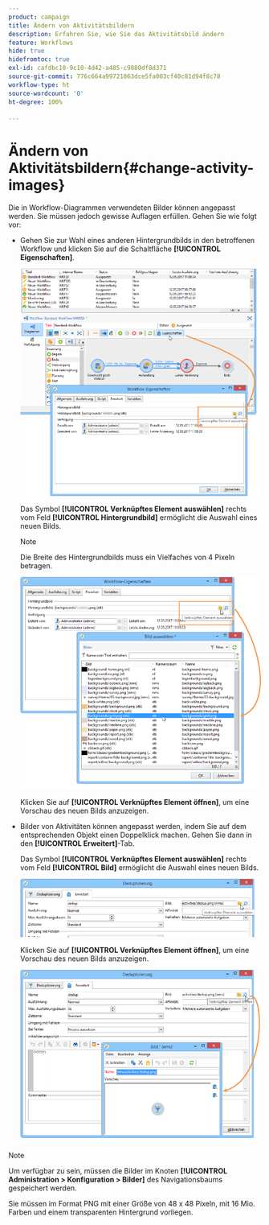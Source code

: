 ```yaml
---
product: campaign
title: Ändern von Aktivitätsbildern
description: Erfahren Sie, wie Sie das Aktivitätsbild ändern
feature: Workflows
hide: true
hidefromtoc: true
exl-id: cafdbc10-9c10-4d42-a485-c9880df8d371
source-git-commit: 776c664a99721063dce5fa003cf40c81d94f8c78
workflow-type: ht
source-wordcount: '0'
ht-degree: 100%

---
```


# Ändern von Aktivitätsbildern{#change-activity-images}



Die in Workflow-Diagrammen verwendeten Bilder können angepasst werden. Sie müssen jedoch gewisse Auflagen erfüllen. Gehen Sie wie folgt vor:

* Gehen Sie zur Wahl eines anderen Hintergrundbilds in den betroffenen Workflow und klicken Sie auf die Schaltfläche **[!UICONTROL Eigenschaften]**.

  ![](assets/s_user_segmentation_properties_tab.png)

  Das Symbol **[!UICONTROL Verknüpftes Element auswählen]** rechts vom Feld **[!UICONTROL Hintergrundbild]** ermöglicht die Auswahl eines neuen Bilds.

  >[!NOTE]
  >
  >Die Breite des Hintergrundbilds muss ein Vielfaches von 4 Pixeln betragen.

  ![](assets/s_user_segmentation_background_select.png)

  Klicken Sie auf **[!UICONTROL Verknüpftes Element öffnen]**, um eine Vorschau des neuen Bilds anzuzeigen.

* Bilder von Aktivitäten können angepasst werden, indem Sie auf dem entsprechenden Objekt einen Doppelklick machen. Gehen Sie dann in den **[!UICONTROL Erweitert]**-Tab.

  Das Symbol **[!UICONTROL Verknüpftes Element auswählen]** rechts vom Feld **[!UICONTROL Bild]** ermöglicht die Auswahl eines neuen Bilds.

  ![](assets/s_user_segmentation_activity_image.png)

  Klicken Sie auf **[!UICONTROL Verknüpftes Element öffnen]**, um eine Vorschau des neuen Bilds anzuzeigen.

  ![](assets/s_user_segmentation_activity_image_select.png)

>[!NOTE]
>
>Um verfügbar zu sein, müssen die Bilder im Knoten **[!UICONTROL Administration > Konfiguration > Bilder]** des Navigationsbaums gespeichert werden.
>  
>Sie müssen im Format PNG mit einer Größe von 48 x 48 Pixeln, mit 16 Mio. Farben und einem transparenten Hintergrund vorliegen.
